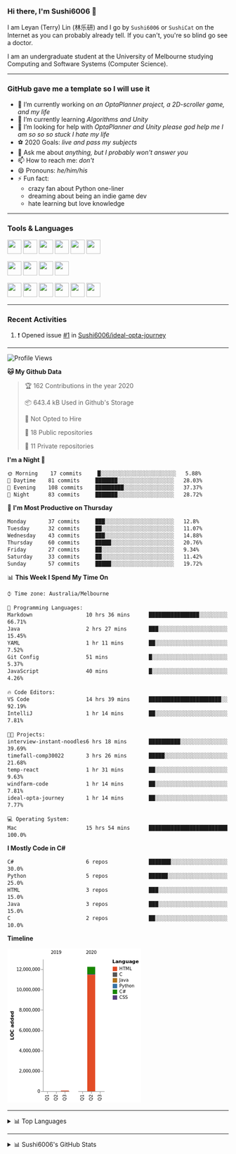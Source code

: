 ### Hi there, I'm Sushi6006 👋

<!--**Sushi6006/Sushi6006** is a ✨ _special_ ✨ repository because its `README.md` (this file) appears on your GitHub profile.-->

I am Leyan (Terry) Lin (林乐研) and I go by `Sushi6006` or `SushiCat` on the Internet as you can probably already tell. If you can't, you're so blind go see a doctor.

I am an undergraduate student at the University of Melbourne studying Computing and Software Systems (Computer Science). 

--- 

### GitHub gave me a template so I will use it
- 🔭 I’m currently working on *an OptaPlanner project, a 2D-scroller game, and my life*
- 🌱 I’m currently learning *Algorithms and Unity*
- 🤔 I’m looking for help with *OptaPlanner and Unity please god help me I am so so so stuck I hate my life*
- ⚽️ 2020 Goals: *live and pass my subjects*
- 💬 Ask me about *anything, but I probably won't answer you*
- 📫 How to reach me: *don't*
- 😄 Pronouns: *he/him/his*
- ⚡ Fun fact:
  - crazy fan about Python one-liner
  - dreaming about being an indie game dev
  - hate learning but love knowledge

---

### Tools & Languages
<p>
  <img height="32" width="32" src="https://cdn.jsdelivr.net/npm/simple-icons@v3/icons/apple.svg"/>
  <img height="32" width="32" src="https://cdn.jsdelivr.net/npm/simple-icons@v3/icons/visualstudiocode.svg"/>
  <img height="32" width="32" src="https://cdn.jsdelivr.net/npm/simple-icons@v3/icons/github.svg"/>
  <img height="32" width="32" src="https://cdn.jsdelivr.net/npm/simple-icons@v3/icons/git.svg"/>
  <img height="32" width="32" src="https://cdn.jsdelivr.net/npm/simple-icons@v3/icons/discord.svg"/>
  <img height="32" width="32" src="https://cdn.jsdelivr.net/npm/simple-icons@v3/icons/atom.svg"/>
</p>
<p>
  <img height="32" width="32" src="https://cdn.jsdelivr.net/npm/simple-icons@v3/icons/adobephotoshop.svg"/>
  <img height="32" width="32" src="https://cdn.jsdelivr.net/npm/simple-icons@v3/icons/adobexd.svg"/>
  <img height="32" width="32" src="https://cdn.jsdelivr.net/npm/simple-icons@v3/icons/vsco.svg"/>
  <img height="32" width="32" src="https://cdn.jsdelivr.net/npm/simple-icons@v3/icons/spotify.svg"/>
</p>
<p>
  <img height="32" width="32" src="https://cdn.jsdelivr.net/npm/simple-icons@v3/icons/python.svg"/>
  <img height="32" width="32" src="https://cdn.jsdelivr.net/npm/simple-icons@v3/icons/c.svg"/>
  <img height="32" width="32" src="https://cdn.jsdelivr.net/npm/simple-icons@v3/icons/csharp.svg"/>
  <img height="32" width="32" src="https://cdn.jsdelivr.net/npm/simple-icons@v3/icons/java.svg"/>
  <img height="32" width="32" src="https://cdn.jsdelivr.net/npm/simple-icons@v3/icons/markdown.svg"/>
  <img height="32" width="32" src="https://cdn.jsdelivr.net/npm/simple-icons@v3/icons/mysql.svg"/>
</p>

--- 

### Recent Activities
<!--START_SECTION:activity-->
1. ❗️ Opened issue [#1](https://github.com//Sushi6006/ideal-opta-journey/issues/1) in [Sushi6006/ideal-opta-journey](https://github.com//Sushi6006/ideal-opta-journey)
<!--END_SECTION:activity-->

---

<!--START_SECTION:waka-->
![Profile Views](http://img.shields.io/badge/Profile%20Views-159-blue)

**🐱 My Github Data** 

> 🏆 162 Contributions in the year 2020
 > 
> 📦 643.4 kB Used in Github's Storage 
 > 
> 🚫 Not Opted to Hire
 > 
> 📜 18 Public repositories
 > 
> 🔑 11 Private repositories 

**I'm a Night 🦉** 

```text
🌞 Morning    17 commits     █░░░░░░░░░░░░░░░░░░░░░░░░   5.88% 
🌆 Daytime    81 commits     ███████░░░░░░░░░░░░░░░░░░   28.03% 
🌃 Evening    108 commits    █████████░░░░░░░░░░░░░░░░   37.37% 
🌙 Night      83 commits     ███████░░░░░░░░░░░░░░░░░░   28.72%

```
📅 **I'm Most Productive on Thursday** 

```text
Monday       37 commits     ███░░░░░░░░░░░░░░░░░░░░░░   12.8% 
Tuesday      32 commits     ██░░░░░░░░░░░░░░░░░░░░░░░   11.07% 
Wednesday    43 commits     ███░░░░░░░░░░░░░░░░░░░░░░   14.88% 
Thursday     60 commits     █████░░░░░░░░░░░░░░░░░░░░   20.76% 
Friday       27 commits     ██░░░░░░░░░░░░░░░░░░░░░░░   9.34% 
Saturday     33 commits     ██░░░░░░░░░░░░░░░░░░░░░░░   11.42% 
Sunday       57 commits     █████░░░░░░░░░░░░░░░░░░░░   19.72%

```


📊 **This Week I Spend My Time On** 

```text
⌚︎ Time zone: Australia/Melbourne

💬 Programming Languages: 
Markdown                 10 hrs 36 mins      ████████████████░░░░░░░░░   66.71% 
Java                     2 hrs 27 mins       ███░░░░░░░░░░░░░░░░░░░░░░   15.45% 
YAML                     1 hr 11 mins        ██░░░░░░░░░░░░░░░░░░░░░░░   7.52% 
Git Config               51 mins             █░░░░░░░░░░░░░░░░░░░░░░░░   5.37% 
JavaScript               40 mins             █░░░░░░░░░░░░░░░░░░░░░░░░   4.26%

🔥 Code Editors: 
VS Code                  14 hrs 39 mins      ███████████████████████░░   92.19% 
IntelliJ                 1 hr 14 mins        ██░░░░░░░░░░░░░░░░░░░░░░░   7.81%

🐱‍💻 Projects: 
interview-instant-noodles6 hrs 18 mins       ██████████░░░░░░░░░░░░░░░   39.69% 
timefall-comp30022       3 hrs 26 mins       █████░░░░░░░░░░░░░░░░░░░░   21.68% 
temp-react               1 hr 31 mins        ██░░░░░░░░░░░░░░░░░░░░░░░   9.63% 
windfarm-code            1 hr 14 mins        ██░░░░░░░░░░░░░░░░░░░░░░░   7.81% 
ideal-opta-journey       1 hr 14 mins        ██░░░░░░░░░░░░░░░░░░░░░░░   7.77%

💻 Operating System: 
Mac                      15 hrs 54 mins      █████████████████████████   100.0%

```

**I Mostly Code in C#** 

```text
C#                       6 repos             ███████░░░░░░░░░░░░░░░░░░   30.0% 
Python                   5 repos             ██████░░░░░░░░░░░░░░░░░░░   25.0% 
HTML                     3 repos             ███░░░░░░░░░░░░░░░░░░░░░░   15.0% 
Java                     3 repos             ███░░░░░░░░░░░░░░░░░░░░░░   15.0% 
C                        2 repos             ██░░░░░░░░░░░░░░░░░░░░░░░   10.0%

```


**Timeline**

![Chart not found](https://github.com/Sushi6006/Sushi6006/blob/master/charts/bar_graph.png) 


<!--END_SECTION:waka-->


<!--
---

### Spotify Now Playing
<img src="https://novatorem-eight-fawn.vercel.app/api/spotify" alt="Sushi6006 Spotify Playing" width="350"/>
-->

--- 

<details>
  <summary>📊 Top Languages</summary>
  <br>
  <img src="https://github-readme-stats.vercel.app/api/top-langs/?username=sushi6006&layout=compact" alt="Top Langs">
</details>

---

<details>
  <summary>📊 Sushi6006's GitHub Stats</summary>
  <br>
  <img alt="Sushi6006's Github Stats" src="https://github-readme-stats.sushi6006.vercel.app/api?username=Sushi6006&show_icons=true"/>
</details>
  


